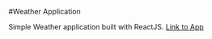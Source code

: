 #Weather Application

Simple Weather application built with ReactJS.
<a href="https://cashier-clarice-52467.netlify.com/">Link to App</a>
